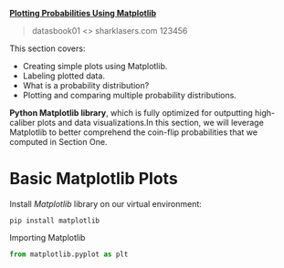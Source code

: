 **[Plotting Probabilities Using Matplotlib](https://livebook.manning.com/book/data-science-bookcamp/chapter-2/v-5/1)**

> datasbook01 <> sharklasers.com 123456

This section covers:
- Creating simple plots using Matplotlib.
- Labeling plotted data.
- What is a probability distribution?
- Plotting and comparing multiple probability distributions.

**Python Matplotlib library**, which is fully optimized for outputting high-caliber plots and data visualizations.In this section, we will leverage Matplotlib to better comprehend the coin-flip probabilities that we computed in Section One.

# Basic Matplotlib Plots

Install *Matplotlib* library on our virtual environment:
```
pip install matplotlib
```

Importing Matplotlib
```python
from matplotlib.pyplot as plt
```